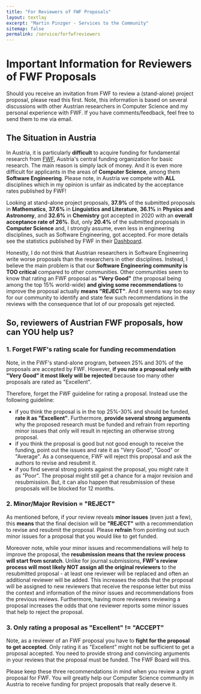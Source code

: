 ```yaml
---
title: "For Reviewers of FWF Proposals"
layout: textlay
excerpt: "Martin Pinzger - Services to the Community"
sitemap: false
permalink: /service/forfwfreviewers
---
```


# Important Information for Reviewers of FWF Proposals
Should you receive an invitation from FWF to review a (stand-alone) project proposal, please read this first. Note, this information is based on several discussions with other Austrian researchers in Computer Science and my personal experience with FWF. If you have comments/feedback, feel free to send them to me via email.

## The Situation in Austria
In Austria, it is particularly **difficult** to acquire funding for fundamental research from [FWF](https://www.fwf.ac.at/en/), Austria's central funding organization for basic research. The main reason is simply lack of money. And it is even more difficult for applicants in the areas of **Computer Science**, among them **Software Engineering**. Please note, in Austria we compete with **ALL** disciplines which in my opinion is unfair as indicated by the acceptance rates published by FWF!

Looking at stand-alone project proposals, **37.9%** of the submitted proposals in **Mathematics**, **37.6%** in **Linguistics and Literature**, **36.1%** in **Physics and Astronomy**, and **32.6%** in **Chemistry** got accepted in 2020 with an **overall acceptance rate of 26%**. But, only **20.4%** of the submitted proposals in **Computer Science** and, I strongly assume, even less in engineering disciplines, such as Software Engineering, got accepted. For more details see the statistics published by FWF in their [Dashboard](http://dashboard.fwf.ac.at/en/).

Honestly, I do not think that Austrian researchers in Software Engineering write worse proposals than the researchers in other disciplines. Instead, I believe the main problem is that our **Software Engineering community is TOO critical** compared to other communities. Other communities seem to know that rating an FWF proposal as **"Very Good"** (the proposal being among the top 15% world-wide) **and giving some recommendations** to improve the proposal actually **means "REJECT"**. And it seems way too easy for our community to identify and state few such recommendations in the reviews with the consequence that lot of our proposals get rejected.

## So, reviewers of Austrian FWF proposals, how can YOU help us?

### 1. Forget FWF's rating scale for funding recommendation
Note, in the FWF's stand-alone program, between 25% and 30% of the proposals are accepted by FWF. However, **if you rate a proposal only with "Very Good" it most likely will be rejected** because too many other proposals are rated as "Excellent". 

Therefore, forget the FWF guideline for rating a proposal. Instead use the following guideline: 
* if you think the proposal is in the top 25%-30% and should be funded, **rate it as "Excellent"**. Furthermore, **provide several strong arguments** why the proposed research must be funded and refrain from reporting minor issues that only will result in rejecting an otherwise strong proposal.
* if you think the proposal is good but not good enough to receive the funding, point out the issues and rate it as "Very Good", "Good" or "Average". As a consequence, FWF will reject this proposal and ask the authors to revise and resubmit it. 
* if you find several strong points against the proposal, you might rate it as "Poor". The proposal might still get a chance for a major revision and resubmission. But, it can also happen that resubmission of these proposals will be blocked for 12 months.

### 2. Minor/Major Revision = "REJECT"
As mentioned before, if your review reveals **minor issues** (even just a few), this **means** that the final decision will be **"REJECT"** with a recommendation to revise and resubmit the proposal. Please **refrain** from pointing out such minor issues for a proposal that you would like to get funded. 

Moreover note, while your minor issues and recommendations will help to improve the proposal, the **resubmission means that the review process will start from scratch**. Unlike for journal submissions, **FWF's review process will most likely NOT assign all the original reviewers** to the resubmitted proposal - at least one reviewer will be replaced and often an additional reviewer will be added. This increases the odds that the proposal will be assigned to new reviewers that receive the response letter but miss the context and information of the minor issues and recommendations from the previous reviews. Furthermore, having more reviewers reviewing a proposal increases the odds that one reviewer reports some minor issues that help to reject the proposal. 

### 3. Only rating a proposal as "Excellent" != "ACCEPT"
Note, as a reviewer of an FWF proposal you have to **fight for the proposal to get accepted**. Only rating it as "Excellent" might not be sufficient to get a proposal accepted. You need to provide strong and convincing arguments in your reviews that the proposal must be funded. The FWF Board will this. 

Please keep these three recommendations in mind when you review a grant proposal for FWF. You will greatly help our Computer Science community in Austria to receive funding for project proposals that really deserve it.

